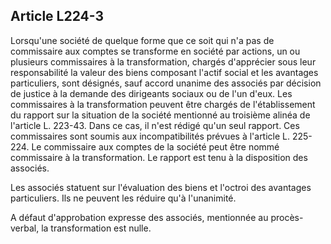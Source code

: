 Article L224-3
----
Lorsqu'une société de quelque forme que ce soit qui n'a pas de commissaire aux
comptes se transforme en société par actions, un ou plusieurs commissaires à la
transformation, chargés d'apprécier sous leur responsabilité la valeur des biens
composant l'actif social et les avantages particuliers, sont désignés, sauf
accord unanime des associés par décision de justice à la demande des dirigeants
sociaux ou de l'un d'eux. Les commissaires à la transformation peuvent être
chargés de l'établissement du rapport sur la situation de la société mentionné
au troisième alinéa de l'article L. 223-43. Dans ce cas, il n'est rédigé qu'un
seul rapport. Ces commissaires sont soumis aux incompatibilités prévues à
l'article L. 225-224. Le commissaire aux comptes de la société peut être nommé
commissaire à la transformation. Le rapport est tenu à la disposition des
associés.

Les associés statuent sur l'évaluation des biens et l'octroi des avantages
particuliers. Ils ne peuvent les réduire qu'à l'unanimité.

A défaut d'approbation expresse des associés, mentionnée au procès-verbal, la
transformation est nulle.
